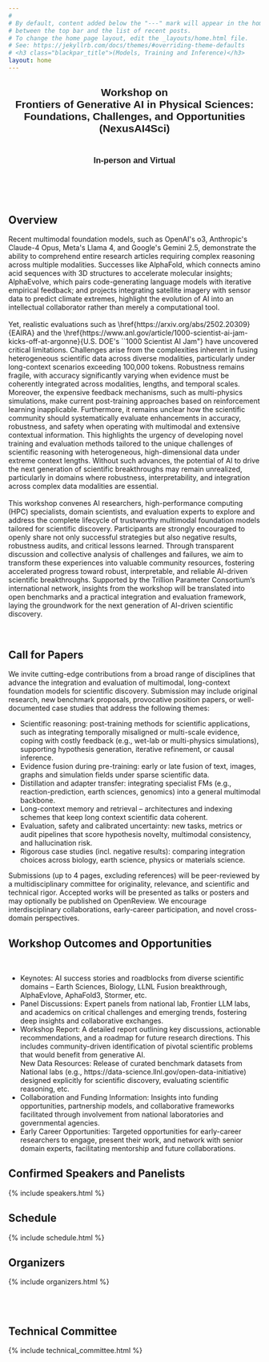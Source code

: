 ```yaml
---
#
# By default, content added below the "---" mark will appear in the home page
# between the top bar and the list of recent posts.
# To change the home page layout, edit the _layouts/home.html file.
# See: https://jekyllrb.com/docs/themes/#overriding-theme-defaults
# <h3 class="blackpar_title">(Models, Training and Inference)</h3>
layout: home
---
```

<div style="font-family: 'Source Sans Pro', sans-serif; background: url('/images/banner_no_text.png') no-repeat; background-size: cover; user-select: none;">
	<center>
		<h2 class="blackpar_title" >Workshop on<br>Frontiers of Generative AI in Physical Sciences: Foundations, Challenges, and Opportunities (NexusAI4Sci)</h2>
		<h3 class="blackpar_title"> <br> <b>In-person</b>  and <b>Virtual</b> </h3>
	</center>
</div>
<br>
<!-- <div class="alert alert-danger" role="alert">
	<center>
		<i class="bi bi-info-circle"></i>
		<br>
		<b>The latest version of the worshop (NeurIPS ENLSP 2024) is out, you can check it on the new <a href="https://neurips2024-enlsp.github.io/">website</a>.</b>
	</center>
</div> -->
<br>
<!-- <p>
The second version of the Efficient Natural Language and Speech Processing (ENLSP-II) workshop focuses on fundamental and challenging problems to make natural language and speech processing (especially pre-trained models) more efficient in terms of <b>Data, Model, Training, and Inference</b>. The workshop program offers an interactive platform for gathering different experts and talents from academia and industry through invited talks, panel discussion, paper submissions, reviews, interactive posters, oral presentations and a mentorship program. This will be a unique opportunity to address the efficiency issues of current models, build connections, exchange ideas and brainstorm solutions, and foster future collaborations. The topics of this workshop can be of interest for people working on general machine learning, deep learning, optimization, theory and NLP & Speech applications.
</p> -->

<br>

<!--
<div class="alert alert-danger" role="alert">
  <h4>Mentoring sessions announcement</h4>
  <p>
  The deadline for submitting papers to our second version of the Efficient Natural Language and Speech Processing (ENLSP-II) workshop is 25th of September. For that we will be scheduling two mentioring online sessions to answer your questions. Please join us:
  <br>
  <ul>
	<li>Tuesday the 6th of September 2022 from 10PM to 11PM (UTC-04:00)</li>
	<li>Wednesday the 7th of September 2022 from 9AM to 10AM (UTC-04:00)</li>
	<li>Tuesday the 13th of September 2022 from 10PM to 11PM (UTC-04:00): <a href="https://welink.zhumu.com/j/134854021">link</a></li>
	<li>Wednesday the 14th of September 2022 from 9AM to 10AM (UTC-04:00): <a href="https://welink.zhumu.com/j/130263276">link</a></li>
  </ul>
  </p>
</div>

<br>
-->

<h2 class="blackpar_title" id="overview">Overview</h2>
<p>
Recent multimodal foundation models, such as OpenAI's o3, Anthropic's Claude-4 Opus, Meta's Llama 4, and Google's Gemini 2.5, demonstrate the ability to comprehend entire research articles requiring complex reasoning across multiple modalities. Successes like AlphaFold, which connects amino acid sequences with 3D structures to accelerate molecular insights; AlphaEvolve, which pairs code-generating language models with iterative empirical feedback; and projects integrating satellite imagery with sensor data to predict climate extremes, highlight the evolution of AI into an intellectual collaborator rather than merely a computational tool.
<br><br>
Yet, realistic evaluations such as \href{https://arxiv.org/abs/2502.20309}{EAIRA} and the \href{https://www.anl.gov/article/1000-scientist-ai-jam-kicks-off-at-argonne}{U.S. DOE's ``1000 Scientist AI Jam"} have uncovered critical limitations. Challenges arise from the complexities inherent in fusing heterogeneous scientific data across diverse modalities, particularly under long-context scenarios exceeding 100,000 tokens. Robustness remains fragile, with accuracy significantly varying when evidence must be coherently integrated across modalities, lengths, and temporal scales. Moreover, the expensive feedback mechanisms, such as multi-physics simulations, make current post-training approaches based on reinforcement learning inapplicable. Furthermore, it remains unclear how the scientific community should systematically evaluate enhancements in accuracy, robustness, and safety when operating with multimodal and extensive contextual information.
This highlights the urgency of developing novel training and evaluation methods tailored to the unique challenges of scientific reasoning with heterogeneous, high-dimensional data under extreme context lengths. Without such advances, the potential of AI to drive the next generation of scientific breakthroughs may remain unrealized, particularly in domains where robustness, interpretability, and integration across complex data modalities are essential.
<br><br>
This workshop convenes AI researchers, high-performance computing (HPC) specialists, domain scientists, and evaluation experts to explore and address the complete lifecycle of trustworthy multimodal foundation models tailored for scientific discovery. Participants are strongly encouraged to openly share not only successful strategies but also negative results, robustness audits, and critical lessons learned. Through transparent discussion and collective analysis of challenges and failures, we aim to transform these experiences into valuable community resources, fostering accelerated progress toward robust, interpretable, and reliable AI-driven scientific breakthroughs. Supported by the Trillion Parameter Consortium’s international network, insights from the workshop will be translated into open benchmarks and a practical integration and evaluation framework, laying the groundwork for the next generation of AI-driven scientific discovery.
</p>
<br>
<!-- Call for Papers -->
<h2 class="blackpar_title" id="call_for_papers">Call for Papers</h2>
We invite cutting-edge contributions from a broad range of disciplines that advance the integration and evaluation of multimodal, long-context foundation models for scientific discovery. Submission may include original research, new benchmark proposals, provocative position papers, or well-documented case studies that address the following themes:
<br>
<ul>
	<li>Scientific reasoning: post-training methods for scientific applications, such as integrating temporally misaligned or multi-scale evidence, coping with costly feedback (e.g., wet-lab or multi-physics simulations), supporting hypothesis generation, iterative refinement, or causal inference.</li>
    <li>Evidence fusion during pre-training: early or late fusion of text, images, graphs and simulation fields under sparse scientific data.</li>
	<li>Distillation and adapter transfer: integrating specialist FMs (e.g., reaction-prediction, earth sciences, genomics) into a general multimodal backbone.</li>
	<li>Long-context memory and retrieval – architectures and indexing schemes that keep long context scientific data coherent.</li>
	<li>Evaluation, safety and calibrated uncertainty: new tasks, metrics or audit pipelines that score hypothesis novelty, multimodal consistency, and hallucination risk.</li>
	<li>Rigorous case studies (incl. negative results): comparing integration choices across biology, earth science, physics or materials science.</li>
</ul>

Submissions (up to 4 pages, excluding references) will be peer-reviewed by a multidisciplinary committee for originality, relevance, and scientific and technical rigor. Accepted works will be presented as talks or posters and may optionally be published on OpenReview. We encourage interdisciplinary collaborations, early-career participation, and novel cross-domain perspectives.
<br>
<!-- Outcomes -->
<h2 class="blackpar_title" id="outcomes">Workshop Outcomes and Opportunities</h2>
<br>
<ul>
	<li> Keynotes: AI success stories and roadblocks from diverse scientific domains – Earth Sciences, Biology, LLNL Fusion breakthrough, AlphaEvlove, AphaFold3, Stormer, etc.</li>
	<li> Panel Discussions: Expert panels from national lab, Frontier LLM labs, and academics on critical challenges and emerging trends, fostering deep insights and collaborative exchanges.</li>
    <li> Workshop Report: A detailed report outlining key discussions, actionable recommendations, and a roadmap for future research directions. This includes community-driven identification of pivotal scientific problems that would benefit from generative AI.</li>
	New Data Resources: Release of curated benchmark datasets from National labs (e.g., https://data-science.llnl.gov/open-data-initiative) designed explicitly for scientific discovery, evaluating scientific reasoning, etc.</li>
	<li> Collaboration and Funding Information: Insights into funding opportunities, partnership models, and collaborative frameworks facilitated through involvement from national laboratories and governmental agencies.</li>
	<li> Early Career Opportunities: Targeted opportunities for early-career researchers to engage, present their work, and network with senior domain experts, facilitating mentorship and future collaborations.</li>
</ul>
<!--Confirmed Speakers-->
<h2 class="blackpar_title" id="speakers">Confirmed Speakers and Panelists</h2>
<p>
{% include speakers.html %}
</p>


<!-- <h2 class="blackpar_title" id="speakers">Industrial Panelists</h2>
<p>
{% include panelists.html %}
</p> -->

<!-- Schedule -->
<h2 class="blackpar_title" id="schedule">Schedule</h2>
<p>
{% include schedule.html %}
</p>

<!-- Organizers -->
<h2 class="blackpar_title" id="organizers">Organizers</h2>
<p>
{% include organizers.html %}
</p>

<!-- <h2 class="blackpar_title" id="Organizers">Volunteers</h2>
<div class="row_perso">
	<div class="card_perso column_perso justify-content-center" style="margin-left:24%;">
	  <img src="/images/khalil_bibi.png" alt="Khalil Bibi" class="img_card_perso">
	  <div class="container_perso" >
		<center>
		<h6>
			<b>Khalil Bibi</b>
			<br>
			Huawei Noah's Ark Lab
		</h6>
		</center>
	  </div>
	</div>
	<div class="card_perso column_perso">
	  <img src="/images/Soheila.png" alt="Soheila Samiee" class="img_card_perso">
	  <div class="container_perso">
		<center>
		<h6>
			<b>Soheila Samiee</b>
			<br>
			BASF
		</h6>
		</center>
	  </div>
	</div>
</div> -->


<br><br>

<!-- Technical Committee -->
<h2 class="blackpar_title" id="technical_committee">Technical Committee</h2>
<p>
{% include technical_committee.html %}
</p>
<br><br>

<!-- <h2 class="blackpar_title">Platinium Sponsor</h2>
<div class="row">
	<div class="col">
		<center>
			<img src="/images/huawei_logo.png">
		</center>
	</div>
	<div class="col">
		<center>
			<img src="/images/noahs_ark_lab_logo.png" width="250px">
		</center>
	</div>
</div>

<h2 class="blackpar_title">Gold Sponsor</h2>
<div class="row">
	<div class="col">
		<center>
			<img src="/images/BASF_logo.png" width="250px">
		</center>
	</div>
	<div class="col">
		<center>
			<img src="/images/rbc_logo.svg" width="250px">
		</center>
	</div>
</div> -->
